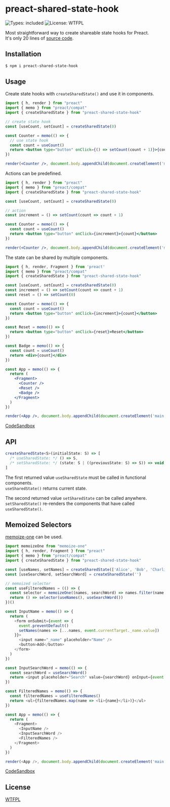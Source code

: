 # preact-shared-state-hook

![Types: included](https://badgen.net/npm/types/preact-shared-state-hook) ![License: WTFPL](https://badgen.net/npm/license/preact-shared-state-hook)

Most straightforward way to create shareable state hooks for Preact.  
It's only 20 lines of [source code](https://github.com/luncheon/preact-shared-state-hook/blob/main/index.js).

## Installation

```bash
$ npm i preact-shared-state-hook
```

## Usage

Create state hooks with `createSharedState()` and use it in components.

```jsx
import { h, render } from "preact"
import { memo } from "preact/compat"
import { createSharedState } from "preact-shared-state-hook"

// create state hook
const [useCount, setCount] = createSharedState(0)

const Counter = memo(() => {
  // use state hook
  const count = useCount()
  return <button type="button" onClick={() => setCount(count + 1)}>{count}</button>
})

render(<Counter />, document.body.appendChild(document.createElement('main')))
```

Actions can be predefined.

```jsx
import { h, render } from "preact"
import { memo } from "preact/compat"
import { createSharedState } from "preact-shared-state-hook"

const [useCount, setCount] = createSharedState(0)

// action
const increment = () => setCount(count => count + 1)

const Counter = memo(() => {
  const count = useCount()
  return <button type="button" onClick={increment}>{count}</button>
})

render(<Counter />, document.body.appendChild(document.createElement('main')))
```

The state can be shared by multiple components.

```jsx
import { h, render, Fragment } from 'preact'
import { memo } from "preact/compat"
import { createSharedState } from "preact-shared-state-hook"

const [useCount, setCount] = createSharedState(0)
const increment = () => setCount(count => count + 1)
const reset = () => setCount(0)

const Counter = memo(() => {
  const count = useCount()
  return <button type="button" onClick={increment}>{count}</button>
})

const Reset = memo(() => {
  return <button type="button" onClick={reset}>Reset</button>
})

const Badge = memo(() => {
  const count = useCount()
  return <div>{count}</div>
})

const App = memo(() => {
  return (
    <Fragment>
      <Counter />
      <Reset />
      <Badge />
    </Fragment>
  )
})

render(<App />, document.body.appendChild(document.createElement('main')))
```

[CodeSandbox](https://codesandbox.io/s/grhvh?file=/src/index.tsx)

## API

```ts
createSharedState<S>(initialState: S) => [
  /* useSharedState: */ () => S,
  /* setSharedState: */ (state: S | ((previousState: S) => S)) => void,
]
```

The first returned value `useSharedState` must be called in functional components.  
`useSharedState()` returns current state.

The second returned value `setSharedState` can be called anywhere.  
`setSharedState()` re-renders the components that have called `useSharedState()`.

## Memoized Selectors

[memoize-one](https://github.com/alexreardon/memoize-one) can be used.

```js
import memoizeOne from "memoize-one"
import { h, render, Fragment } from "preact"
import { memo } from "preact/compat"
import { createSharedState } from "preact-shared-state-hook"

const [useNames, setNames] = createSharedState(['Alice', 'Bob', 'Charlie'])
const [useSearchWord, setSearchWord] = createSharedState('')

// memoized selector
const useFilteredNames = (() => {
  const selector = memoizeOne((names, searchWord) => names.filter(name => name.includes(searchWord)))
  return () => selector(useNames(), useSearchWord())
})()

const InputName = memo(() => {
  return (
    <form onSubmit={event => {
      event.preventDefault()
      setNames(names => [...names, event.currentTarget._name.value])
    }}>
      <input name="_name" placeholder="Name" />
      <button>Add</button>
    </form>
  )
})

const InputSearchWord = memo(() => {
  const searchWord = useSearchWord()
  return <input placeholder="Search" value={searchWord} onInput={event => setSearchWord(event.currentTarget.value)} />
})

const FilteredNames = memo(() => {
  const filteredNames = useFilteredNames()
  return <ul>{filteredNames.map(name => <li>{name}</li>)}</ul>
})

const App = memo(() => {
  return (
    <Fragment>
      <InputName />
      <InputSearchWord />
      <FilteredNames />
    </Fragment>
  )
})

render(<App />, document.body.appendChild(document.createElement('main')))
```

[CodeSandbox](https://codesandbox.io/s/vp1bx?file=/src/index.tsx)

## License

[WTFPL](http://www.wtfpl.net)
